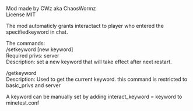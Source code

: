 Mod made by CWz aka ChaosWormz
<br>
License MIT

The mod automaticly grants interactact to player who entered the specifiedkeyword in chat.

The commands:
<br>/setkeyword [new keyword]
<br>Required privs: server 
<br>Description: set a new keyword that will take effect after next restart.
<p>/getkeyword
<br>Description: Used to get the current keyword. this command is restricted to basic_privs and server</p>

A keyword can be manually set by adding interact_keyword = keyword to minetest.conf
